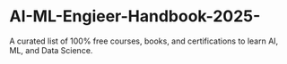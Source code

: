 # AI-ML-Engieer-Handbook-2025-
A curated list of 100% free courses, books, and certifications to learn AI, ML, and Data Science.
